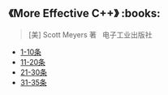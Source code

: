 <h2>《More Effective C++》 :books: </h2> 

> [美] Scott Meyers 著    电子工业出版社

* <a href="https://github.com/wuping5719/MyCNBlogs/blob/master/Reading-Notes/MoreEffectiveCPlusPlus/MoreEffectiveCPlusPlus1.md">1-10条</a>
* <a href="https://github.com/wuping5719/MyCNBlogs/blob/master/Reading-Notes/MoreEffectiveCPlusPlus/MoreEffectiveCPlusPlus2.md">11-20条</a>
* <a href="https://github.com/wuping5719/MyCNBlogs/blob/master/Reading-Notes/MoreEffectiveCPlusPlus/MoreEffectiveCPlusPlus3.md">21-30条</a>
* <a href="https://github.com/wuping5719/MyCNBlogs/blob/master/Reading-Notes/MoreEffectiveCPlusPlus/MoreEffectiveCPlusPlus4.md">31-35条</a>
